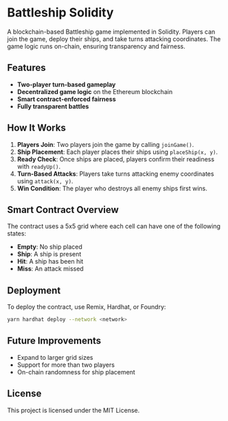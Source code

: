 # Battleship Solidity

A blockchain-based Battleship game implemented in Solidity. Players can join the game, deploy their ships, and take turns attacking coordinates. The game logic runs on-chain, ensuring transparency and fairness.

## Features
- **Two-player turn-based gameplay**
- **Decentralized game logic** on the Ethereum blockchain
- **Smart contract-enforced fairness**
- **Fully transparent battles**  

## How It Works
1. **Players Join**: Two players join the game by calling `joinGame()`.
2. **Ship Placement**: Each player places their ships using `placeShip(x, y)`. 
3. **Ready Check**: Once ships are placed, players confirm their readiness with `readyUp()`.
4. **Turn-Based Attacks**: Players take turns attacking enemy coordinates using `attack(x, y)`.
5. **Win Condition**: The player who destroys all enemy ships first wins. 
 
## Smart Contract Overview 
The contract uses a 5x5 grid where each cell can have one of the following states:
- **Empty**: No ship placed
- **Ship**: A ship is present
- **Hit**: A ship has been hit   
- **Miss**: An attack missed

## Deployment
To deploy the contract, use Remix, Hardhat, or Foundry:
```sh
yarn hardhat deploy --network <network>
```

## Future Improvements
- Expand to larger grid sizes
- Support for more than two players
- On-chain randomness for ship placement

## License
This project is licensed under the MIT License.


